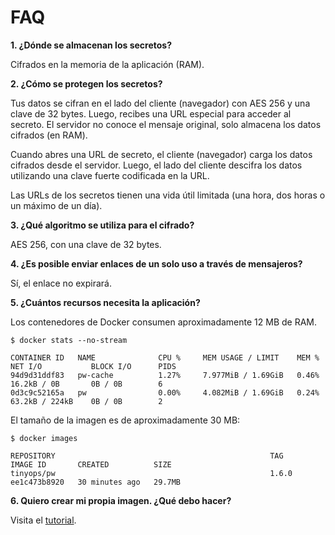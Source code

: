 # FAQ

**1. ¿Dónde se almacenan los secretos?**

Cifrados en la memoria de la aplicación (RAM).

**2. ¿Cómo se protegen los secretos?**

Tus datos se cifran en el lado del cliente (navegador) con AES 256 y una clave de 32 bytes. Luego, recibes una URL especial para acceder al secreto.
El servidor no conoce el mensaje original, solo almacena los datos cifrados (en RAM).

Cuando abres una URL de secreto, el cliente (navegador) carga los datos cifrados desde el servidor. Luego, el lado del cliente descifra los datos utilizando una clave fuerte codificada en la URL.

Las URLs de los secretos tienen una vida útil limitada (una hora, dos horas o un máximo de un día).

**3. ¿Qué algoritmo se utiliza para el cifrado?**

AES 256, con una clave de 32 bytes.

**4. ¿Es posible enviar enlaces de un solo uso a través de mensajeros?**

Sí, el enlace no expirará.

**5. ¿Cuántos recursos necesita la aplicación?**

Los contenedores de Docker consumen aproximadamente 12 MB de RAM.

```shell
$ docker stats --no-stream

CONTAINER ID   NAME              CPU %     MEM USAGE / LIMIT    MEM %     NET I/O           BLOCK I/O      PIDS
94d9d31ddf83   pw-cache          1.27%     7.977MiB / 1.69GiB   0.46%     16.2kB / 0B       0B / 0B        6
0d3c9c52165a   pw                0.00%     4.082MiB / 1.69GiB   0.24%     63.2kB / 224kB    0B / 0B        2
```

El tamaño de la imagen es de aproximadamente 30 MB:

```shell
$ docker images

REPOSITORY                                                TAG                IMAGE ID       CREATED          SIZE
tinyops/pw                                                1.6.0              ee1c473b8920   30 minutes ago   29.7MB
```

**6. Quiero crear mi propia imagen. ¿Qué debo hacer?**

Visita el [tutorial](../BUILD.md).
